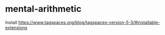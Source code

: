 # mental-arithmetic

Install 
https://www.tagspaces.org/blog/tagspaces-version-5-3/#installable-extensions